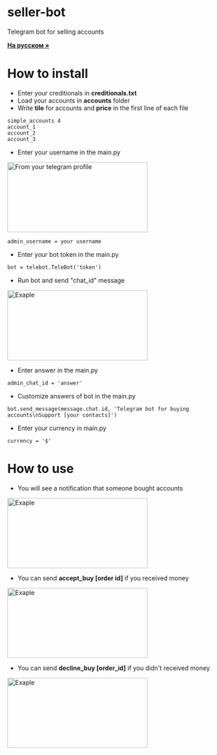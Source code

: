 # seller-bot
Telegram bot for selling accounts

<a href="https://github.com/RoboSnowWorld/seller-bot-ru"><strong>На русском »</strong></a>
# How to install
* Enter your creditionals in **creditionals.txt**
* Load your accounts in **accounts** folder
* Write **tile** for accounts and **price** in the first line of each file
```
simple_accounts 4
account_1
account_2
account_3
```
* Enter your username in the main.py
<img src="https://i.imgur.com/JjL5Mys.jpg" alt="From your telegram profile" width="320" height="160">

```
admin_username = your username
```
* Enter your bot token in the main.py
```
bot = telebot.TeleBot('token')
```
* Run bot and send "chat_id" message

<img src="https://i.imgur.com/nEwTAJC.jpg" alt="Exaple" width="320" height="160">

* Enter answer in the main.py
```
admin_chat_id = 'answer'
```
* Customize answers of bot in the main.py
```
bot.send_message(message.chat.id, 'Telegram bot for buying accounts\nSupport [your contacts]')
```
* Enter your currency in main.py
```
currency = '$'
```

# How to use
* You will see a notification that someone bought accounts
<img src="https://i.imgur.com/Hfb09yw.jpg" alt="Exaple" width="320" height="160">

* You can send **accept_buy [order id]** if you received money
<img src="https://i.imgur.com/0ZFOe4s.jpg" alt="Exaple" width="320" height="160">

* You can send **decline_buy [order_id]** if you didn't received money
<img src="https://i.imgur.com/GGKFM8d.jpg" alt="Exaple" width="320" height="160">
